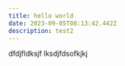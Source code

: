 ```yaml
---
title: hello world
date: 2023-09-05T08:13:42.442Z
description: test2
---
```

dfdjfldksjf lksdjfdsofkjkj